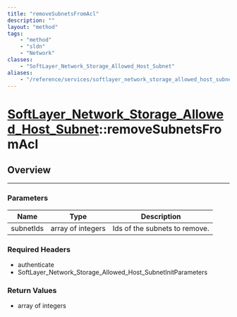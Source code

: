 ```yaml
---
title: "removeSubnetsFromAcl"
description: ""
layout: "method"
tags:
    - "method"
    - "sldn"
    - "Network"
classes:
    - "SoftLayer_Network_Storage_Allowed_Host_Subnet"
aliases:
    - "/reference/services/softlayer_network_storage_allowed_host_subnet/removeSubnetsFromAcl"
---
```

# [SoftLayer_Network_Storage_Allowed_Host_Subnet](/reference/services/SoftLayer_Network_Storage_Allowed_Host_Subnet)::removeSubnetsFromAcl





## Overview 


-----

### Parameters 
|Name | Type | Description |
| --- | --- | --- |
|subnetIds| array of integers| Ids of the subnets to remove.|


### Required Headers
* authenticate
* SoftLayer_Network_Storage_Allowed_Host_SubnetInitParameters


### Return Values
* array of integers




